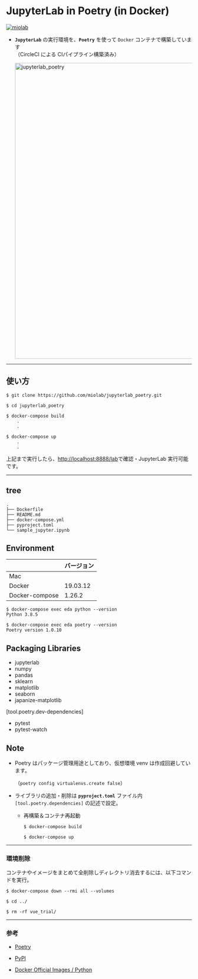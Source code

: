 # JupyterLab in Poetry (in Docker)

[![miolab](https://circleci.com/gh/miolab/jupyterlab_poetry.svg?style=svg)](https://github.com/miolab/jupyterlab_poetry)

- **`JupyterLab`** の実行環境を、**`Poetry`** を使って `Docker` コンテナで構築しています  
  （CircleCI による CIパイプライン構築済み）

  <img width="800" alt="jupyterlab_poetry" src="https://user-images.githubusercontent.com/33124627/78244333-55f8e680-7520-11ea-924a-5195a74fc7ed.png">

---

## 使い方

```
$ git clone https://github.com/miolab/jupyterlab_poetry.git
```

```
$ cd jupyterlab_poetry
```

```
$ docker-compose build
    .
    .

$ docker-compose up
    .
    .
```

上記まで実行したら、[http://localhost:8888/lab](http://localhost:8888/lab)で確認・JupyterLab 実行可能です。

---

## tree

```
.
├── Dockerfile
├── README.md
├── docker-compose.yml
├── pyproject.toml
└── sample_jupyter.ipynb
```

## Environment

|                | バージョン |
| :------------- | :--------- |
| Mac            |            |
| Docker         | 19.03.12    |
| Docker-compose | 1.26.2     |

```
$ docker-compose exec eda python --version
Python 3.8.5

$ docker-compose exec eda poetry --version
Poetry version 1.0.10
```

## Packaging Libraries

- jupyterlab
- numpy
- pandas
- sklearn
- matplotlib
- seaborn
- japanize-matplotlib

[tool.poetry.dev-dependencies]

- pytest
- pytest-watch

## Note

- Poetry はパッケージ管理用途としており、仮想環境 venv は作成回避しています。

  （`poetry config virtualenvs.create false`）

- ライブラリの追加・削除は **`pyproject.toml`** ファイル内 `[tool.poetry.dependencies]` の記述で設定。

  - 再構築＆コンテナ再起動

    ```
    $ docker-compose build

    $ docker-compose up
    ```

---

### 環境削除

コンテナやイメージをまとめて全削除しディレクトリ消去するには、以下コマンドを実行。

```
$ docker-compose down --rmi all --volumes

$ cd ../

$ rm -rf vue_trial/
```

---

### 参考

- [Poetry](https://python-poetry.org/)

- [PyPI](https://pypi.org/project/poetry/)

- [Docker Official Images / Python](https://hub.docker.com/_/python)
